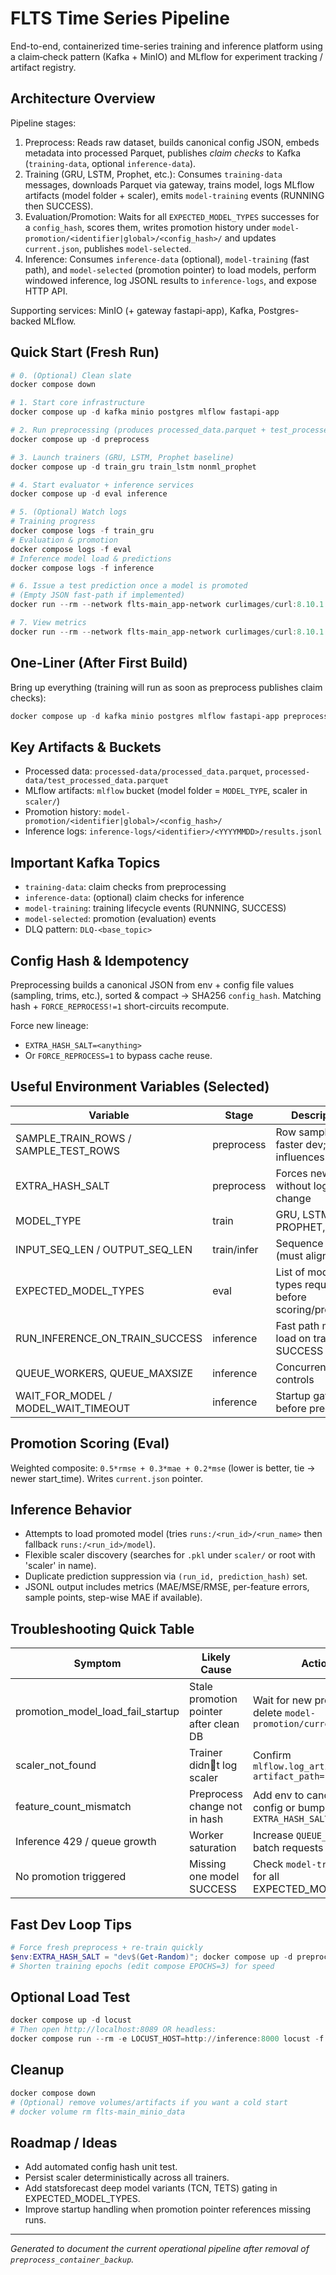 # FLTS Time Series Pipeline

End-to-end, containerized time-series training and inference platform using a claim‑check pattern (Kafka + MinIO) and MLflow for experiment tracking / artifact registry.

## Architecture Overview

Pipeline stages:
1. Preprocess: Reads raw dataset, builds canonical config JSON, embeds metadata into processed Parquet, publishes *claim checks* to Kafka (`training-data`, optional `inference-data`).
2. Training (GRU, LSTM, Prophet, etc.): Consumes `training-data` messages, downloads Parquet via gateway, trains model, logs MLflow artifacts (model folder + scaler), emits `model-training` events (RUNNING then SUCCESS).
3. Evaluation/Promotion: Waits for all `EXPECTED_MODEL_TYPES` successes for a `config_hash`, scores them, writes promotion history under `model-promotion/<identifier|global>/<config_hash>/` and updates `current.json`, publishes `model-selected`.
4. Inference: Consumes `inference-data` (optional), `model-training` (fast path), and `model-selected` (promotion pointer) to load models, perform windowed inference, log JSONL results to `inference-logs`, and expose HTTP API.

Supporting services: MinIO (+ gateway fastapi-app), Kafka, Postgres-backed MLflow.

## Quick Start (Fresh Run)

```powershell
# 0. (Optional) Clean slate
docker compose down

# 1. Start core infrastructure
docker compose up -d kafka minio postgres mlflow fastapi-app

# 2. Run preprocessing (produces processed_data.parquet + test_processed_data.parquet)
docker compose up -d preprocess

# 3. Launch trainers (GRU, LSTM, Prophet baseline)
docker compose up -d train_gru train_lstm nonml_prophet

# 4. Start evaluator + inference services
docker compose up -d eval inference

# 5. (Optional) Watch logs
# Training progress
docker compose logs -f train_gru
# Evaluation & promotion
docker compose logs -f eval
# Inference model load & predictions
docker compose logs -f inference

# 6. Issue a test prediction once a model is promoted
# (Empty JSON fast-path if implemented)
docker run --rm --network flts-main_app-network curlimages/curl:8.10.1 -s -X POST http://inference:8000/predict -H "Content-Type: application/json" -d "{}"

# 7. View metrics
docker run --rm --network flts-main_app-network curlimages/curl:8.10.1 -s http://inference:8000/metrics
```

## One-Liner (After First Build)
Bring up everything (training will run as soon as preprocess publishes claim checks):
```powershell
docker compose up -d kafka minio postgres mlflow fastapi-app preprocess train_gru train_lstm nonml_prophet eval inference
```

## Key Artifacts & Buckets
- Processed data: `processed-data/processed_data.parquet`, `processed-data/test_processed_data.parquet`
- MLflow artifacts: `mlflow` bucket (model folder = `MODEL_TYPE`, scaler in `scaler/`)
- Promotion history: `model-promotion/<identifier|global>/<config_hash>/`
- Inference logs: `inference-logs/<identifier>/<YYYYMMDD>/results.jsonl`

## Important Kafka Topics
- `training-data`: claim checks from preprocessing
- `inference-data`: (optional) claim checks for inference
- `model-training`: training lifecycle events (RUNNING, SUCCESS)
- `model-selected`: promotion (evaluation) events
- DLQ pattern: `DLQ-<base_topic>`

## Config Hash & Idempotency
Preprocessing builds a canonical JSON from env + config file values (sampling, trims, etc.), sorted & compact → SHA256 `config_hash`. Matching hash + `FORCE_REPROCESS!=1` short-circuits recompute.

Force new lineage:
- `EXTRA_HASH_SALT=<anything>`
- Or `FORCE_REPROCESS=1` to bypass cache reuse.

## Useful Environment Variables (Selected)
| Variable | Stage | Description |
|----------|-------|-------------|
| SAMPLE_TRAIN_ROWS / SAMPLE_TEST_ROWS | preprocess | Row sampling for faster dev; influences hash |
| EXTRA_HASH_SALT | preprocess | Forces new hash without logic change |
| MODEL_TYPE | train | GRU, LSTM, PROPHET, etc. |
| INPUT_SEQ_LEN / OUTPUT_SEQ_LEN | train/infer | Sequence lengths (must align) |
| EXPECTED_MODEL_TYPES | eval | List of model types required before scoring/promotion |
| RUN_INFERENCE_ON_TRAIN_SUCCESS | inference | Fast path model load on training SUCCESS |
| QUEUE_WORKERS, QUEUE_MAXSIZE | inference | Concurrency controls |
| WAIT_FOR_MODEL / MODEL_WAIT_TIMEOUT | inference | Startup gating before predictions |

## Promotion Scoring (Eval)
Weighted composite: `0.5*rmse + 0.3*mae + 0.2*mse` (lower is better, tie → newer start_time). Writes `current.json` pointer.

## Inference Behavior
- Attempts to load promoted model (tries `runs:/<run_id>/<run_name>` then fallback `runs:/<run_id>/model`).
- Flexible scaler discovery (searches for `.pkl` under `scaler/` or root with 'scaler' in name).
- Duplicate prediction suppression via `(run_id, prediction_hash)` set.
- JSONL output includes metrics (MAE/MSE/RMSE, per-feature errors, sample points, step-wise MAE if available).

## Troubleshooting Quick Table
| Symptom | Likely Cause | Action |
|---------|--------------|--------|
| promotion_model_load_fail_startup | Stale promotion pointer after clean DB | Wait for new promotion or delete `model-promotion/current.json` |
| scaler_not_found | Trainer didnt log scaler | Confirm `mlflow.log_artifact(..., artifact_path="scaler")` |
| feature_count_mismatch | Preprocess change not in hash | Add env to canonical config or bump `EXTRA_HASH_SALT` |
| Inference 429 / queue growth | Worker saturation | Increase `QUEUE_WORKERS` or batch requests |
| No promotion triggered | Missing one model SUCCESS | Check `model-training` logs for all EXPECTED_MODEL_TYPES |

## Fast Dev Loop Tips
```powershell
# Force fresh preprocess + re-train quickly
$env:EXTRA_HASH_SALT = "dev$(Get-Random)"; docker compose up -d preprocess
# Shorten training epochs (edit compose EPOCHS=3) for speed
```

## Optional Load Test
```powershell
docker compose up -d locust
# Then open http://localhost:8089 OR headless:
docker compose run --rm -e LOCUST_HOST=http://inference:8000 locust -f /mnt/locust/locustfile.py --headless -u 40 -r 4 -t 20s
```

## Cleanup
```powershell
docker compose down
# (Optional) remove volumes/artifacts if you want a cold start
# docker volume rm flts-main_minio_data
```

## Roadmap / Ideas
- Add automated config hash unit test.
- Persist scaler deterministically across all trainers.
- Add statsforecast deep model variants (TCN, TETS) gating in EXPECTED_MODEL_TYPES.
- Improve startup handling when promotion pointer references missing runs.

---
*Generated to document the current operational pipeline after removal of `preprocess_container_backup`.*
